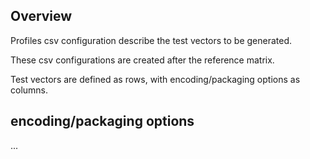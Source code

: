 
## Overview

Profiles csv configuration describe the test vectors to be generated.

These csv configurations are created after the reference matrix.

Test vectors are defined as rows, with encoding/packaging options as columns. 

## encoding/packaging options

...